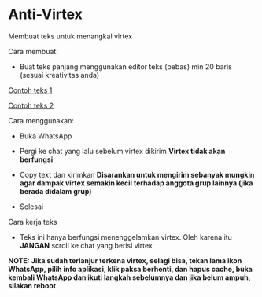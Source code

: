 # Anti-Virtex
Membuat teks untuk menangkal virtex

Cara membuat:
- Buat teks panjang menggunakan editor teks (bebas) min 20 baris (sesuai kreativitas anda)

[Contoh teks 1](https://github.com/O7zSO31IVg/Anti-Virtex/raw/main/Anti-Virtex/Acak.txt)

[Contoh teks 2](https://github.com/O7zSO31IVg/Anti-Virtex/raw/main/Anti-Virtex/Peringatan.txt)

Cara menggunakan:
- Buka WhatsApp

- Pergi ke chat yang lalu sebelum virtex dikirim **Virtex tidak akan berfungsi**

- Copy text dan kirimkan **Disarankan untuk mengirim sebanyak mungkin agar dampak virtex semakin kecil terhadap anggota grup lainnya (jika berada didalam grup)**

- Selesai

Cara kerja teks
- Teks ini hanya berfungsi menenggelamkan virtex. Oleh karena itu **JANGAN** scroll ke chat yang berisi virtex

**NOTE: Jika sudah terlanjur terkena virtex, selagi bisa, tekan lama ikon WhatsApp, pilih info aplikasi, klik paksa berhenti, dan hapus cache, buka kembali WhatsApp dan ikuti langkah sebelumnya dan jika belum ampuh, silakan reboot**
